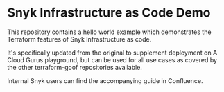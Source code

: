 # Snyk Infrastructure as Code Demo

This repository contains a hello world example which demonstrates the Terraform features of Snyk Infrastructure as code.

It's specifically updated from the original to supplement deployment on A Cloud Gurus playground, but can be used for all use cases as covered by the other terraform-goof repositories available. 

Internal Snyk users can find the accompanying guide in Confluence.
